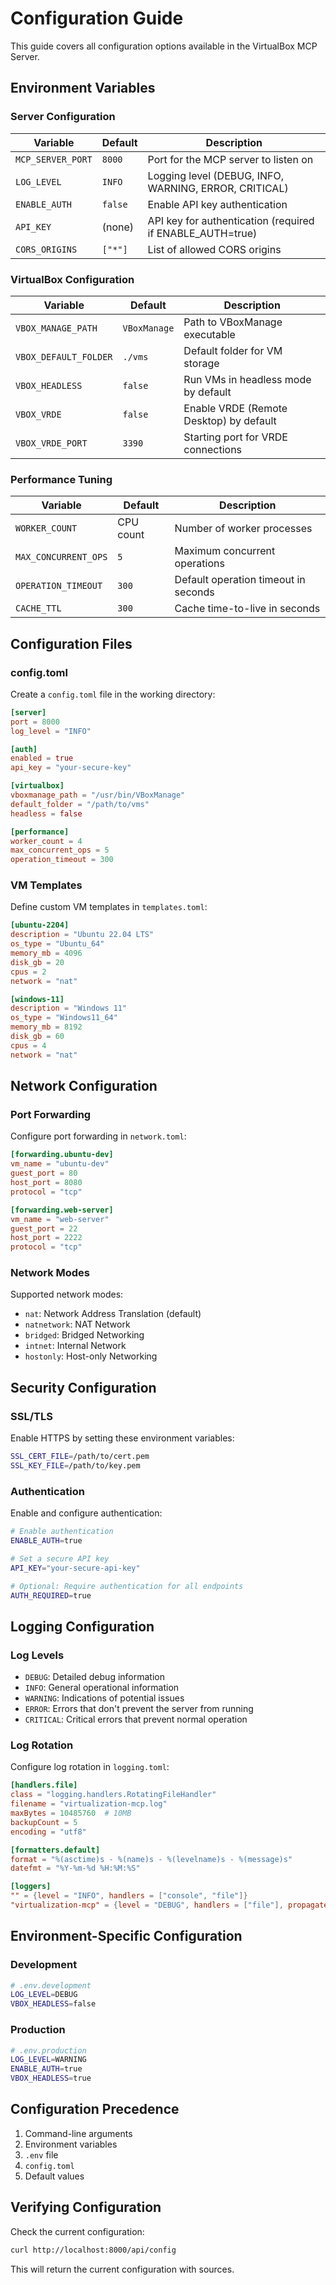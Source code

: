 # Configuration Guide

This guide covers all configuration options available in the VirtualBox MCP Server.

## Environment Variables

### Server Configuration

| Variable | Default | Description |
|----------|---------|-------------|
| `MCP_SERVER_PORT` | `8000` | Port for the MCP server to listen on |
| `LOG_LEVEL` | `INFO` | Logging level (DEBUG, INFO, WARNING, ERROR, CRITICAL) |
| `ENABLE_AUTH` | `false` | Enable API key authentication |
| `API_KEY` | (none) | API key for authentication (required if ENABLE_AUTH=true) |
| `CORS_ORIGINS` | `["*"]` | List of allowed CORS origins |

### VirtualBox Configuration

| Variable | Default | Description |
|----------|---------|-------------|
| `VBOX_MANAGE_PATH` | `VBoxManage` | Path to VBoxManage executable |
| `VBOX_DEFAULT_FOLDER` | `./vms` | Default folder for VM storage |
| `VBOX_HEADLESS` | `false` | Run VMs in headless mode by default |
| `VBOX_VRDE` | `false` | Enable VRDE (Remote Desktop) by default |
| `VBOX_VRDE_PORT` | `3390` | Starting port for VRDE connections |

### Performance Tuning

| Variable | Default | Description |
|----------|---------|-------------|
| `WORKER_COUNT` | CPU count | Number of worker processes |
| `MAX_CONCURRENT_OPS` | `5` | Maximum concurrent operations |
| `OPERATION_TIMEOUT` | `300` | Default operation timeout in seconds |
| `CACHE_TTL` | `300` | Cache time-to-live in seconds |

## Configuration Files

### config.toml

Create a `config.toml` file in the working directory:

```toml
[server]
port = 8000
log_level = "INFO"

[auth]
enabled = true
api_key = "your-secure-key"

[virtualbox]
vboxmanage_path = "/usr/bin/VBoxManage"
default_folder = "/path/to/vms"
headless = false

[performance]
worker_count = 4
max_concurrent_ops = 5
operation_timeout = 300
```

### VM Templates

Define custom VM templates in `templates.toml`:

```toml
[ubuntu-2204]
description = "Ubuntu 22.04 LTS"
os_type = "Ubuntu_64"
memory_mb = 4096
disk_gb = 20
cpus = 2
network = "nat"

[windows-11]
description = "Windows 11"
os_type = "Windows11_64"
memory_mb = 8192
disk_gb = 60
cpus = 4
network = "nat"
```

## Network Configuration

### Port Forwarding

Configure port forwarding in `network.toml`:

```toml
[forwarding.ubuntu-dev]
vm_name = "ubuntu-dev"
guest_port = 80
host_port = 8080
protocol = "tcp"

[forwarding.web-server]
vm_name = "web-server"
guest_port = 22
host_port = 2222
protocol = "tcp"
```

### Network Modes

Supported network modes:
- `nat`: Network Address Translation (default)
- `natnetwork`: NAT Network
- `bridged`: Bridged Networking
- `intnet`: Internal Network
- `hostonly`: Host-only Networking

## Security Configuration

### SSL/TLS

Enable HTTPS by setting these environment variables:

```bash
SSL_CERT_FILE=/path/to/cert.pem
SSL_KEY_FILE=/path/to/key.pem
```

### Authentication

Enable and configure authentication:

```bash
# Enable authentication
ENABLE_AUTH=true

# Set a secure API key
API_KEY="your-secure-api-key"

# Optional: Require authentication for all endpoints
AUTH_REQUIRED=true
```

## Logging Configuration

### Log Levels
- `DEBUG`: Detailed debug information
- `INFO`: General operational information
- `WARNING`: Indications of potential issues
- `ERROR`: Errors that don't prevent the server from running
- `CRITICAL`: Critical errors that prevent normal operation

### Log Rotation

Configure log rotation in `logging.toml`:

```toml
[handlers.file]
class = "logging.handlers.RotatingFileHandler"
filename = "virtualization-mcp.log"
maxBytes = 10485760  # 10MB
backupCount = 5
encoding = "utf8"

[formatters.default]
format = "%(asctime)s - %(name)s - %(levelname)s - %(message)s"
datefmt = "%Y-%m-%d %H:%M:%S"

[loggers]
"" = {level = "INFO", handlers = ["console", "file"]}
"virtualization-mcp" = {level = "DEBUG", handlers = ["file"], propagate = false}
```

## Environment-Specific Configuration

### Development

```bash
# .env.development
LOG_LEVEL=DEBUG
VBOX_HEADLESS=false
```

### Production

```bash
# .env.production
LOG_LEVEL=WARNING
ENABLE_AUTH=true
VBOX_HEADLESS=true
```

## Configuration Precedence

1. Command-line arguments
2. Environment variables
3. `.env` file
4. `config.toml`
5. Default values

## Verifying Configuration

Check the current configuration:

```bash
curl http://localhost:8000/api/config
```

This will return the current configuration with sources.



